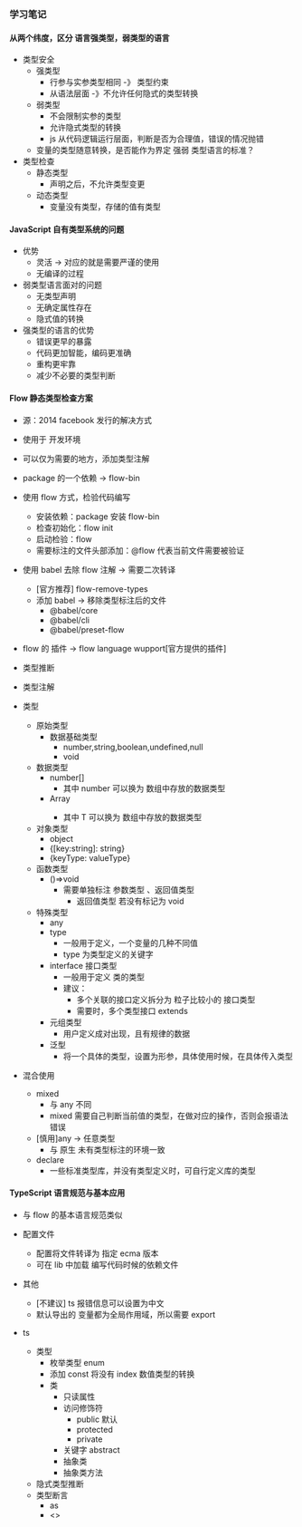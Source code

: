 ### 学习笔记

#### 从两个纬度，区分 语言强类型，弱类型的语言

- 类型安全
  - 强类型
    - 行参与实参类型相同 -》 类型约束
    - 从语法层面 -》不允许任何隐式的类型转换
  - 弱类型
    - 不会限制实参的类型
    - 允许隐式类型的转换
    - js 从代码逻辑运行层面，判断是否为合理值，错误的情况抛错
  - 变量的类型随意转换，是否能作为界定 强弱 类型语言的标准？
- 类型检查
  - 静态类型
    - 声明之后，不允许类型变更
  - 动态类型
    - 变量没有类型，存储的值有类型

#### JavaScript 自有类型系统的问题

- 优势
  - 灵活 -> 对应的就是需要严谨的使用
  - 无编译的过程
- 弱类型语言面对的问题
  - 无类型声明
  - 无确定属性存在
  - 隐式值的转换
- 强类型的语言的优势
  - 错误更早的暴露
  - 代码更加智能，编码更准确
  - 重构更牢靠
  - 减少不必要的类型判断

#### Flow 静态类型检查方案

- 源：2014 facebook 发行的解决方式
- 使用于 开发环境
- 可以仅为需要的地方，添加类型注解
- package 的一个依赖 -> flow-bin

- 使用 flow 方式，检验代码编写
  - 安装依赖：package 安装 flow-bin
  - 检查初始化：flow init
  - 启动检验：flow
  - 需要标注的文件头部添加：@flow 代表当前文件需要被验证
- 使用 babel 去除 flow 注解 -> 需要二次转译
  - [官方推荐] flow-remove-types
  - 添加 babel -> 移除类型标注后的文件
    - @babel/core
    - @babel/cli
    - @babel/preset-flow
- flow 的 插件 -> flow language wupport[官方提供的插件]
- 类型推断
- 类型注解
- 类型
  - 原始类型
    - 数据基础类型
      - number,string,boolean,undefined,null
      - void
  - 数据类型
    - number[]
      - 其中 number 可以换为 数组中存放的数据类型
    - Array<T>
      - 其中 T 可以换为 数组中存放的数据类型
  - 对象类型
    - object
    - {[key:string]: string}
    - {keyType: valueType}
  - 函数类型
    - ()=>void
      - 需要单独标注 参数类型 、返回值类型
        - 返回值类型 若没有标记为 void
  - 特殊类型
    - any
    - type
      - 一般用于定义，一个变量的几种不同值
      - type 为类型定义的关键字
    - interface 接口类型
      - 一般用于定义 类的类型
      - 建议：
        - 多个关联的接口定义拆分为 粒子比较小的 接口类型
        - 需要时，多个类型接口 extends
    - 元组类型
      - 用户定义成对出现，且有规律的数据
    - 泛型
      - 将一个具体的类型，设置为形参，具体使用时候，在具体传入类型
- 混合使用
  - mixed
    - 与 any 不同
    - mixed 需要自己判断当前值的类型，在做对应的操作，否则会报语法错误
  - [慎用]any -> 任意类型
    - 与 原生 未有类型标注的环境一致
  - declare
    - 一些标准类型库，并没有类型定义时，可自行定义库的类型

#### TypeScript 语言规范与基本应用

- 与 flow 的基本语言规范类似
- 配置文件
  - 配置将文件转译为 指定 ecma 版本
  - 可在 lib 中加载 编写代码时候的依赖文件
- 其他
  - [不建议] ts 报错信息可以设置为中文
  - 默认导出的 变量都为全局作用域，所以需要 export
- ts

  - 类型
    - 枚举类型 enum
    - 添加 const 将没有 index 数值类型的转换
    - 类
      - 只读属性
      - 访问修饰符
        - public 默认
        - protected
        - private
      - 关键字 abstract
      - 抽象类
      - 抽象类方法
  - 隐式类型推断
  - 类型断言
    - as
    - <>
